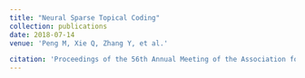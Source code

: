 ```yaml
---
title: "Neural Sparse Topical Coding"
collection: publications
date: 2018-07-14
venue: 'Peng M, Xie Q, Zhang Y, et al.'

citation: 'Proceedings of the 56th Annual Meeting of the Association for Computational Linguistics (ACL), 2018'
---
```

